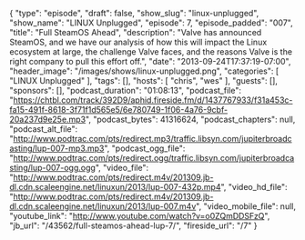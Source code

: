 {
  "type": "episode",
  "draft": false,
  "show_slug": "linux-unplugged",
  "show_name": "LINUX Unplugged",
  "episode": 7,
  "episode_padded": "007",
  "title": "Full SteamOS Ahead",
  "description": "Valve has announced SteamOS, and we have our analysis of how this will impact the Linux ecosystem at large, the challenge Valve faces, and the reasons Valve is the right company to pull this effort off.",
  "date": "2013-09-24T17:37:19-07:00",
  "header_image": "/images/shows/linux-unplugged.png",
  "categories": [
    "LINUX Unplugged"
  ],
  "tags": [],
  "hosts": [
    "chris",
    "wes"
  ],
  "guests": [],
  "sponsors": [],
  "podcast_duration": "01:08:13",
  "podcast_file": "https://chtbl.com/track/392D9/aphid.fireside.fm/d/1437767933/f31a453c-fa15-491f-8618-3f71f1d565e5/6e780749-1f06-4a76-9cbf-20a237d9e25e.mp3",
  "podcast_bytes": 41316624,
  "podcast_chapters": null,
  "podcast_alt_file": "http://www.podtrac.com/pts/redirect.mp3/traffic.libsyn.com/jupiterbroadcasting/lup-007-mp3.mp3",
  "podcast_ogg_file": "http://www.podtrac.com/pts/redirect.ogg/traffic.libsyn.com/jupiterbroadcasting/lup-007-ogg.ogg",
  "video_file": "http://www.podtrac.com/pts/redirect.m4v/201309.jb-dl.cdn.scaleengine.net/linuxun/2013/lup-007-432p.mp4",
  "video_hd_file": "http://www.podtrac.com/pts/redirect.m4v/201309.jb-dl.cdn.scaleengine.net/linuxun/2013/lup-007.m4v",
  "video_mobile_file": null,
  "youtube_link": "http://www.youtube.com/watch?v=o0ZQmDDSFzQ",
  "jb_url": "/43562/full-steamos-ahead-lup-7/",
  "fireside_url": "/7"
}

